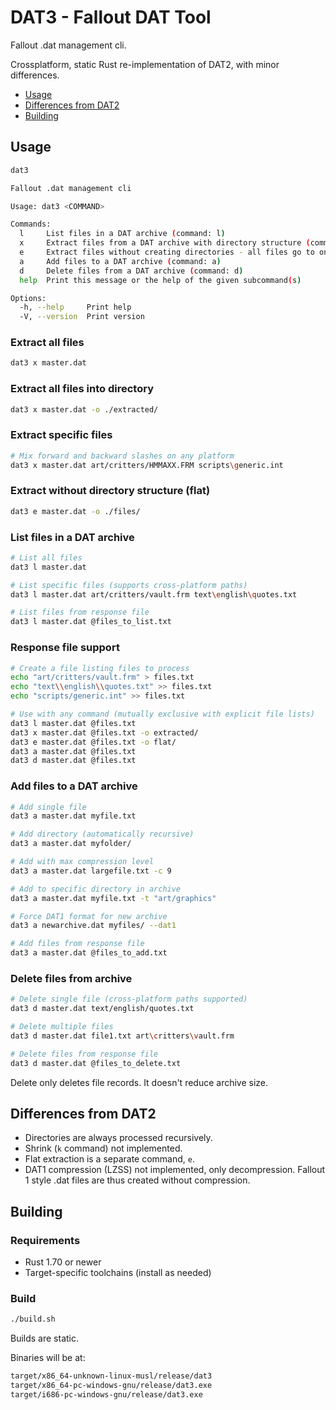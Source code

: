 # DAT3 - Fallout DAT Tool

Fallout .dat management cli.

Crossplatform, static Rust re-implementation of DAT2, with minor differences.

- [Usage](#usage)
- [Differences from DAT2](#differences-from-dat2)
- [Building](#building)

## Usage

```bash
dat3

Fallout .dat management cli

Usage: dat3 <COMMAND>

Commands:
  l     List files in a DAT archive (command: l)
  x     Extract files from a DAT archive with directory structure (command: x)
  e     Extract files without creating directories - all files go to one folder (command: e)
  a     Add files to a DAT archive (command: a)
  d     Delete files from a DAT archive (command: d)
  help  Print this message or the help of the given subcommand(s)

Options:
  -h, --help     Print help
  -V, --version  Print version

```

### Extract all files

```bash
dat3 x master.dat
```

### Extract all files into directory

```bash
dat3 x master.dat -o ./extracted/
```

### Extract specific files

```bash
# Mix forward and backward slashes on any platform
dat3 x master.dat art/critters/HMMAXX.FRM scripts\generic.int
```

### Extract without directory structure (flat)

```bash
dat3 e master.dat -o ./files/
```

### List files in a DAT archive

```bash
# List all files
dat3 l master.dat

# List specific files (supports cross-platform paths)
dat3 l master.dat art/critters/vault.frm text\english\quotes.txt

# List files from response file
dat3 l master.dat @files_to_list.txt
```

### Response file support

```bash
# Create a file listing files to process
echo "art/critters/vault.frm" > files.txt
echo "text\\english\\quotes.txt" >> files.txt
echo "scripts/generic.int" >> files.txt

# Use with any command (mutually exclusive with explicit file lists)
dat3 l master.dat @files.txt
dat3 x master.dat @files.txt -o extracted/
dat3 e master.dat @files.txt -o flat/
dat3 a master.dat @files.txt
dat3 d master.dat @files.txt
```

### Add files to a DAT archive

```bash
# Add single file
dat3 a master.dat myfile.txt

# Add directory (automatically recursive)
dat3 a master.dat myfolder/

# Add with max compression level
dat3 a master.dat largefile.txt -c 9

# Add to specific directory in archive
dat3 a master.dat myfile.txt -t "art/graphics"

# Force DAT1 format for new archive
dat3 a newarchive.dat myfiles/ --dat1

# Add files from response file
dat3 a master.dat @files_to_add.txt
```

### Delete files from archive

```bash
# Delete single file (cross-platform paths supported)
dat3 d master.dat text/english/quotes.txt

# Delete multiple files
dat3 d master.dat file1.txt art\critters\vault.frm

# Delete files from response file
dat3 d master.dat @files_to_delete.txt
```

Delete only deletes file records. It doesn't reduce archive size.

## Differences from DAT2

- Directories are always processed recursively.
- Shrink (`k` command) not implemented.
- Flat extraction is a separate command, `e`.
- DAT1 compression (LZSS) not implemented, only decompression. Fallout 1 style .dat files are thus created without compression.

## Building

### Requirements

- Rust 1.70 or newer
- Target-specific toolchains (install as needed)

### Build

```bash
./build.sh
```

Builds are static.

Binaries will be at:

```bash
target/x86_64-unknown-linux-musl/release/dat3
target/x86_64-pc-windows-gnu/release/dat3.exe
target/i686-pc-windows-gnu/release/dat3.exe
```
